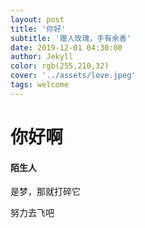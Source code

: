 ```yaml
---
layout: post
title: '你好'
subtitle: '赠人玫瑰，手有余香'
date: 2019-12-01 04:30:00
author: Jekyll
color: rgb(255,210,32)
cover: '../assets/love.jpeg'
tags: welcome
---
```


# 你好啊

#### 陌生人

是梦，那就打碎它

努力去飞吧
